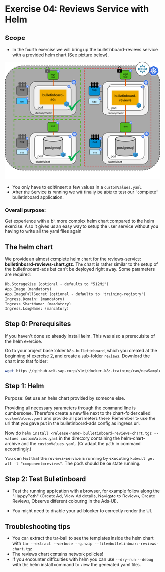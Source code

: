 # Exercise 04: Reviews Service with Helm

## Scope
- In the fourth exercise we will bring up the bulletinboard-reviews service with a provided helm chart (See picture below).

<img src="images/Bulletinboard_Exercise_4.png" width="800"/>

- You only have to edit/insert a few values in a `customValues.yaml`.
- After the Service is running we will finally be able to test our "complete" bulletinboard application.

### Overall purpose:

Get experience with a bit more complex helm chart compared to the helm exercise.
Also it gives us an easy way to setup the user service without you having to write all the yaml files again.

## The helm chart

We provide an almost complete helm chart for the reviews-service: **bulletinboard-reviews-chart.gtz**.
The chart is rather similar to the setup of the bulletinboard-ads but can't be deployed right away.
Some parameters are required:

```
Db.StorageSize (optional - defaults to "512Mi")
App.Image (mandatory)
App.ImagePullSecret (optional - defaults to 'training-registry')
Ingress.Domain: (mandatory)
Ingress.ShortName: (mandatory)
Ingress.LongName: (mandatory)
```

## Step 0: Prerequisites
If you haven't done so already install helm. This was also a prerequisite of the helm exercise.

Go to your project base folder `k8s-bulletinboard`, which you created at the beginning of exercise 2, and create a sub-folder `reviews`.
Download the chart into that folder:

```bash
wget https://github.wdf.sap.corp/slvi/docker-k8s-training/raw/newSampleApp/sample-app/solutions/reviews/bulletinboard-reviews-chart.tgz
```

## Step 1: Helm

Purpose: Get use an helm chart provided by someone else.

Providing all necessary parameters through the command line is cumbersome.
Therefore create a new file next to the chart-folder called `customValues.yaml` and provide all parameters there.
Remember to use the url that you gave put in the bulletinboard-ads config as ingress url.

Now do `helm install <release-name> bulletinboard-reviews-chart.tgz --values customValues.yaml` in the directory containing the helm-chart-archive and the `customValues.yaml`. (Or adapt the path in command accordingly.)

You can test that the reviews-service is running by executing `kubectl get all -l "component=reviews"`.
The pods should be on state running.

## Step 2: Test Bulletinboard

- Test the running application with a browser, for example follow along the "HappyPath" (Create Ad, View Ad details, Navigate to Reviews, Create Reviews, Observe different colouring in the Ads-UI).

- You might need to disable your ad-blocker to correctly render the UI.

## Troubleshooting tips
- You can extract the tar-ball to see the templates inside the helm chart with `tar --extract --verbose --gunzip --file=bulletinboard-reviews-chart.tgz`
- The reviews chart contains network policies!
- If you encounter difficulties with helm you can use `--dry-run --debug` with the helm install command to view the generated yaml files.
